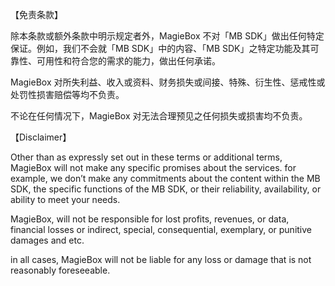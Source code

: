 
【免责条款】

除本条款或额外条款中明示规定者外，MagieBox 不对「MB SDK」做出任何特定保证。例如，我们不会就「MB SDK」中的内容、「MB SDK」之特定功能及其可靠性、可用性和符合您的需求的能力，做出任何承诺。

MagieBox 对所失利益、收入或资料、财务损失或间接、特殊、衍生性、惩戒性或处罚性损害赔偿等均不负责。

不论在任何情况下，MagieBox 对无法合理预见之任何损失或损害均不负责。

【Disclaimer】

Other than as expressly set out in these terms or additional terms, MagieBox will not make any specific promises about the services. for example, we don’t make any commitments about the content within the MB SDK, the specific functions of the MB SDK, or their reliability, availability, or ability to meet your needs. 

MagieBox, will not be responsible for lost profits, revenues, or data, financial losses or indirect, special, consequential, exemplary, or punitive damages and etc.

in all cases, MagieBox will not be liable for any loss or damage that is not reasonably foreseeable.
